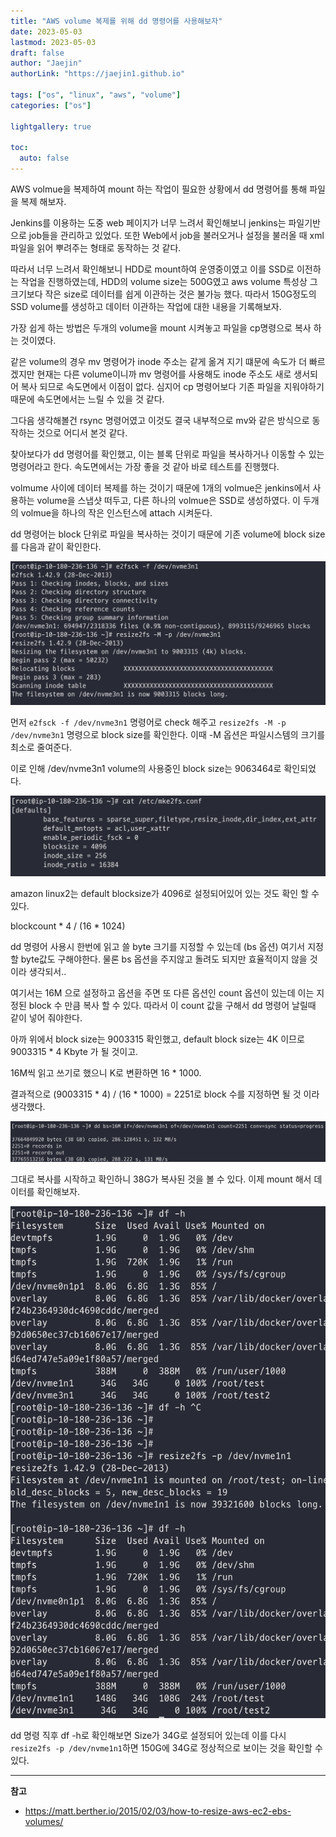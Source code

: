 ```yaml
---
title: "AWS volume 복제를 위해 dd 명령어를 사용해보자"
date: 2023-05-03
lastmod: 2023-05-03
draft: false
author: "Jaejin"
authorLink: "https://jaejin1.github.io"

tags: ["os", "linux", "aws", "volume"]
categories: ["os"]

lightgallery: true

toc:
  auto: false
---
```


AWS volmue을 복제하여 mount 하는 작업이 필요한 상황에서 dd 명령어를 통해 파일을 복제 해보자.

<!--more-->

Jenkins를 이용하는 도중 web 페이지가 너무 느려서 확인해보니 jenkins는 파일기반으로 job들을 관리하고 있었다.
또한 Web에서 job을 불러오거나 설정을 불러올 때 xml 파일을 읽어 뿌려주는 형태로 동작하는 것 같다.

따라서 너무 느려서 확인해보니 HDD로 mount하여 운영중이였고 이를 SSD로 이전하는 작업을 진행하였는데, HDD의 volume size는 500G였고 aws volume 특성상 그 크기보다 작은 size로 데이터를 쉽게 이관하는 것은 불가능 했다. 따라서 150G정도의 SSD volume를 생성하고 데이터 이관하는 작업에 대한 내용을 기록해보자.

가장 쉽게 하는 방법은 두개의 volume을 mount 시켜놓고 파일을 cp명령으로 복사 하는 것이였다.

같은 volume의 경우 mv 명령어가 inode 주소는 같게 옮겨 지기 떄문에 속도가 더 빠르겠지만 현재는 다른 volume이니까 mv 명령어를 사용해도 inode 주소도 새로 생서되어 복사 되므로 속도면에서 이점이 없다. 심지어 cp 명령어보다 기존 파일을 지워야하기 때문에 속도면에서는 느릴 수 있을 것 같다.

그다음 생각해볼건 rsync 명령어였고 이것도 결국 내부적으로 mv와 같은 방식으로 동작하는 것으로 어디서 본것 같다.

찾아보다가 dd 명령어를 확인했고, 이는 블록 단위로 파일을 복사하거나 이동할 수 있는 명령어라고 한다.
속도면에서는 가장 좋을 것 같아 바로 테스트를 진행했다.

volmume 사이에 데이터 복제를 하는 것이기 때문에 1개의 volmue은 jenkins에서 사용하는 volume을 스냅샷 떠두고, 다른 하나의 volmue은 SSD로 생성하였다.
이 두개의 volmue을 하나의 작은 인스턴스에 attach 시켜둔다.

dd 명령어는 block 단위로 파일을 복사하는 것이기 때문에 기존 volume에 block size를 다음과 같이 확인한다.

![e2fsck](e2fsck.png "e2fsck")

먼저 `e2fsck -f /dev/nvme3n1` 명령어로 check 해주고 `resize2fs -M -p /dev/nvme3n1` 명령으로 block size를 확인한다. 이때 -M 옵션은 파일시스템의 크기를 최소로 줄여준다.

이로 인해 /dev/nvme3n1 volume의 사용중인 block size는 9063464로 확인되었다.

![mke2fs](mke2fs.png "mke2fs")

amazon linux2는 default blocksize가 4096로 설정되어있어 있는 것도 확인 할 수 있다.

blockcount * 4 / (16 * 1024)

dd 명령어 사용시 한번에 읽고 쓸 byte 크기를 지정할 수 있는데 (bs 옵션) 여기서 지정할 byte값도 구해야한다. 물론 bs 옵션을 주지않고 돌려도 되지만 효율적이지 않을 것이라 생각되서..

여기서는 16M 으로 설정하고 옵션을 주면 또 다른 옵션인 count 옵션이 있는데 이는 지정된 block 수 만큼 복사 할 수 있다.
따라서 이 count 값을 구해서 dd 명령어 날릴때 같이 넣어 줘야한다.

아까 위에서 block size는 9003315 확인했고, default block size는 4K 이므로 9003315 * 4 Kbyte 가 될 것이고.

16M씩 읽고 쓰기로 했으니 K로 변환하면 16 * 1000.

결과적으로 (9003315 * 4) / (16 * 1000) = 2251로 block 수를 지정하면 될 것 이라 생각했다.

![dd](dd.png "dd")

그대로 복사를 시작하고 확인하니 38G가 복사된 것을 볼 수 있다. 이제 mount 해서 데이터를 확인해보자.

![resize2fs](resize2fs.png "resize2fs")

dd 명령 직후 df -h로 확인해보면 Size가 34G로 설정되어 있는데 이를 다시 `resize2fs -p /dev/nvme1n1`하면 150G에 34G로 정상적으로 보이는 것을 확인할 수 있다.

---

**참고**

* https://matt.berther.io/2015/02/03/how-to-resize-aws-ec2-ebs-volumes/